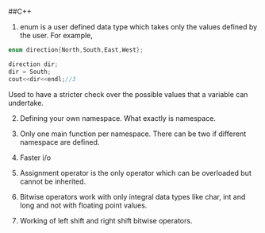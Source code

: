 ##C++

1. enum is a user defined data type which takes only the values defined by the user. For example, 

```C++
enum direction{North,South,East,West};

direction dir;
dir = South;
cout<<dir<<endl;//3
```

Used to have a stricter check over the possible values that a variable can undertake.

2. Defining your own namespace. What exactly is namespace.
3. Only one main function per namespace. There can be two if different namespace are defined. 

4. Faster i/o
5. Assignment operator is the only operator which can be overloaded but cannot be inherited.
6. Bitwise operators work with only integral data types like char\, int and long and not with floating point values.
7. Working of left shift and right shift bitwise operators. 
